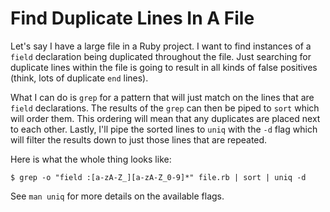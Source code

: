 # Find Duplicate Lines In A File

Let's say I have a large file in a Ruby project. I want to find instances of a
`field` declaration being duplicated throughout the file. Just searching for
duplicate lines within the file is going to result in all kinds of false
positives (think, lots of duplicate `end` lines).

What I can do is `grep` for a pattern that will just match on the lines that
are `field` declarations. The results of the `grep` can then be piped to `sort`
which will order them. This ordering will mean that any duplicates are placed
next to each other. Lastly, I'll pipe the sorted lines to `uniq` with the `-d`
flag which will filter the results down to just those lines that are repeated.

Here is what the whole thing looks like:

```
$ grep -o "field :[a-zA-Z_][a-zA-Z_0-9]*" file.rb | sort | uniq -d
```

See `man uniq` for more details on the available flags.
